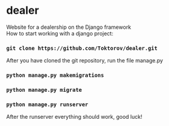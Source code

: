 # dealer
Website for a dealership on the Django framework \
How to start working with a django project:
### `git clone https://github.com/Toktorov/dealer.git`
After you have cloned the git repository, run the file manage.py
### `python manage.py makemigrations`
### `python manage.py migrate`
### `python manage.py runserver`
After the runserver everything should work, good luck!
